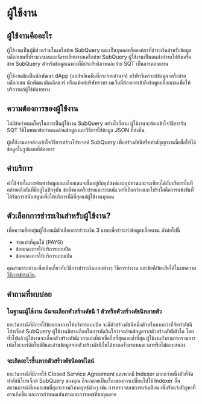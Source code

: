 # ผู้ใช้งาน

## ผู้ใช้งานคืออะไร

ผู้ใช้งานเป็นผู้มีส่วนร่วมในเครือข่าย SubQuery และเป็นบุคคลหรือองค์กรที่ชำระเงินสำหรับข้อมูลบล็อกเชนที่ประมวลผลและจัดระเบียบจากเครือข่าย SubQuery ผู้ใช้งานเป็นคนส่งคำขอไปยังเครือข่าย SubQuery สำหรับข้อมูลเฉพาะที่มีประสิทธิภาพและจ่าย SQT เป็นการตอบแทน

ผู้ใช้งานมักเป็นนักพัฒนา dApp (แอปพลิเคชันที่กระจายอำนาจ) บริษัทวิเคราะห์ข้อมูล เครือข่ายบล็อกเชน นักพัฒนามิดเดิลแวร์ หรือแม้แต่บริษัทรวบรวมเว็บที่ต้องการเข้าถึงข้อมูลบล็อกเชนเพื่อให้บริการแก่ผู้ใช้ปลายทาง

## ความต้องการของผู้ใช้งาน

ไม่มีข้อกำหนดใดๆในการเป็นผู้ใช้งาน SubQuery อย่างไรก็ตาม ผู้ใช้งานจะต้องเข้าใจวิธีการรับ SQT วิธีโฆษณาข้อกำหนดด้านข้อมูล และวิธีการใช้ข้อมูล JSON ที่ส่งคืน

ผู้บใช้งานอาจต้องเข้าใจวิธีการสร้างโปรเจกต์ SubQuery เพื่อสร้างดัชนีหรือทำสัญญางานนี้เพื่อให้ได้ข้อมูลในรูปแบบที่ต้องการ

## ค่าบริการ

ค่าใช้จ่ายในการค้นหาข้อมูลบนบล็อกเชนจะขึ้นอยู่กับอุปสงค์และอุปทานและจะเทียบได้กับบริการอื่นที่คล้ายคลึงกันที่มีอยู่ในปัจจุบัน ข้อดีของเครือข่ายและระบบนิเวศที่เปิดกว้างและโปร่งใสคือการแข่งขันที่ได้รับการสนับสนุนเพื่อให้บริการที่ดีที่สุดแก่ผู้ใช้งานทุกคน

## ตัวเลือกการชำระเงินสำหรับผู้ใช้งาน?

เพื่อความยืดหยุ่นผู้ใช้งานมีตัวเลือกการชำระเงิน 3 แบบเพื่อชำระค่าข้อมูลบล็อคเชน ดังต่อไปนี้

- จ่ายเท่าที่คุณใช้ (PAYG)
- ข้อตกลงการให้บริการแบบปิด
- ข้อตกลงการให้บริการแบบเปิด

คุณสามารถอ่านเพิ่มเติมเกี่ยวกับวิธีการชำระเงินแบบต่างๆ วิธีการทำงาน และข้อดี/ข้อเสียได้ในบทความ [วิธีการชำระเงิน](./payment-methods.md).

## คำถามที่พบบ่อย

### ในฐานะผู้ใช้งาน ฉันจะเลือกตัวสร้างดัชนี 1 ตัวหรือตัวสร้างดัชนีหลายตัว

ยกเว้นกรณีที่มีการใช้ข้อตกลงการให้บริการแบบปิด จะมีตัวสร้างดัชนีหนึ่งตัวหรือมากกว่าที่จัดทำดัชนีโปรเจ็กต์ SubQuery ผู้ใช้งานมีทางเลือกในการตัดสินใจว่าจะอ่านข้อมูลจากตัวสร้างดัชนีตัวใด โดยทั่วไปแล้วผู้ใช้งานจะเลือกตัวสร้างดัชนีเวลาแฝงที่น่าเชื่อถือที่สุดและต่ำที่สุด ผู้ใช้งานยังสามารถรวมการเฟลโอเวอร์อัตโนมัติและอ่านข้อมูลจากตัวสร้างดัชนีอื่นได้หากครั้งแรกหมดเวลาหรือไม่ตอบสนอง

### จะเกิดอะไรขึ้นหากตัวสร้างดัชนีออฟไลน์

ยกเว้นกรณีที่มีการใช้ Closed Service Agreement และหากมี Indexer มากกว่าหนึ่งตัวที่จัดทำดัชนีโปรเจ็กต์ SubQuery ของคุณ ก็จะกลายเป็นเรื่องของการเปลี่ยนไปใช้ Indexer อื่น สถานการณ์ที่เหมาะสมที่สุดจะรวมถึงกลยุทธ์ต่างๆ เช่น การตรวจสอบการแจ้งเตือน เพื่อรับแจ้งปัญหาที่อาจเกิดขึ้น และการกำหนดเส้นทางและการแคชที่ชาญฉลาด
